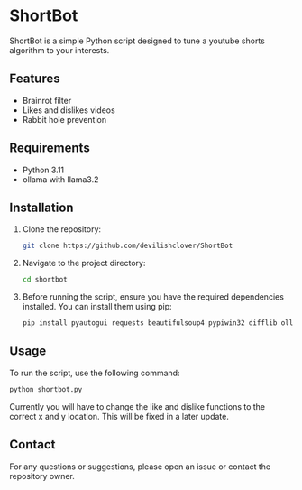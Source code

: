 # ShortBot

ShortBot is a simple Python script designed to tune a youtube shorts algorithm to your interests.

## Features

- Brainrot filter
- Likes and dislikes videos
- Rabbit hole prevention

## Requirements

- Python 3.11
- ollama with llama3.2

## Installation

1. Clone the repository:
    ```sh
    git clone https://github.com/devilishclover/ShortBot
    ```
2. Navigate to the project directory:
    ```sh
    cd shortbot
    ```
3.  Before running the script, ensure you have the required dependencies installed. You can install them using pip:

    ```sh
    pip install pyautogui requests beautifulsoup4 pypiwin32 difflib ollama
    ```

## Usage

To run the script, use the following command:
```sh
python shortbot.py
```

Currently you will have to change the like and dislike functions to the correct x and y location. This will be fixed in a later update.

## Contact

For any questions or suggestions, please open an issue or contact the repository owner.
